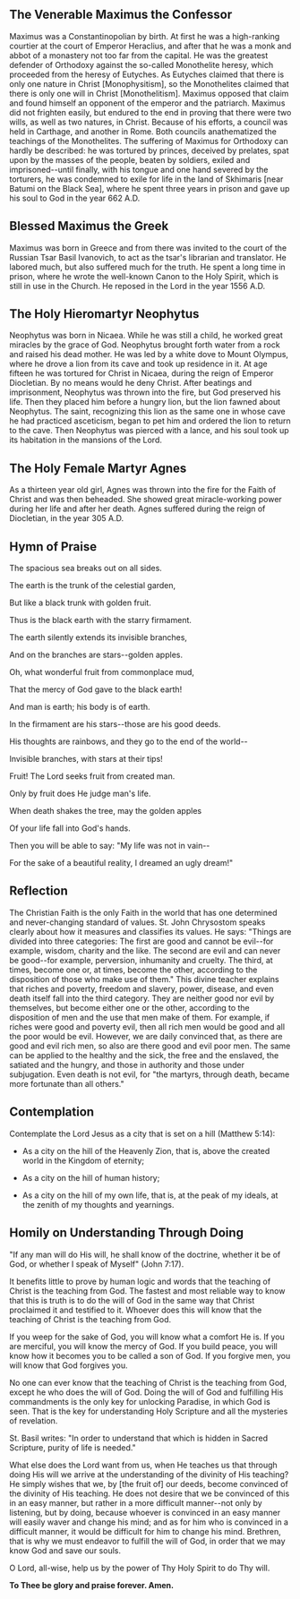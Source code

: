 ## The Venerable Maximus the Confessor

Maximus was a Constantinopolian by birth. At first he was a high-ranking courtier at the court of Emperor Heraclius, and after that he was a monk and abbot of a monastery not too far from the capital. He was the greatest defender of Orthodoxy against the so-called Monothelite heresy, which proceeded from the heresy of Eutyches. As Eutyches claimed that there is only one nature in Christ [Monophysitism], so the Monothelites claimed that there is only one will in Christ [Monothelitism]. Maximus opposed that claim and found himself an opponent of the emperor and the patriarch. Maximus did not frighten easily, but endured to the end in proving that there were two wills, as well as two natures, in Christ. Because of his efforts, a council was held in Carthage, and another in Rome. Both councils anathematized the teachings of the Monothelites. The suffering of Maximus for Orthodoxy can hardly be described: he was tortured by princes, deceived by prelates, spat upon by the masses of the people, beaten by soldiers, exiled and imprisoned--until finally, with his tongue and one hand severed by the torturers, he was condemned to exile for life in the land of Skhimaris [near Batumi on the Black Sea], where he spent three years in prison and gave up his soul to God in the year 662 A.D.

  

## Blessed Maximus the Greek

Maximus was born in Greece and from there was invited to the court of the Russian Tsar Basil Ivanovich, to act as the tsar's librarian and translator. He labored much, but also suffered much for the truth. He spent a long time in prison, where he wrote the well-known Canon to the Holy Spirit, which is still in use in the Church. He reposed in the Lord in the year 1556 A.D.

  

## The Holy Hieromartyr Neophytus

Neophytus was born in Nicaea. While he was still a child, he worked great miracles by the grace of God. Neophytus brought forth water from a rock and raised his dead mother. He was led by a white dove to Mount Olympus, where he drove a lion from its cave and took up residence in it. At age fifteen he was tortured for Christ in Nicaea, during the reign of Emperor Diocletian. By no means would he deny Christ. After beatings and imprisonment, Neophytus was thrown into the fire, but God preserved his life. Then they placed him before a hungry lion, but the lion fawned about Neophytus. The saint, recognizing this lion as the same one in whose cave he had practiced asceticism, began to pet him and ordered the lion to return to the cave. Then Neophytus was pierced with a lance, and his soul took up its habitation in the mansions of the Lord.

  

## The Holy Female Martyr Agnes

As a thirteen year old girl, Agnes was thrown into the fire for the Faith of Christ and was then beheaded. She showed great miracle-working power during her life and after her death. Agnes suffered during the reign of Diocletian, in the year 305 A.D.

  

## Hymn of Praise

The spacious sea breaks out on all sides.

The earth is the trunk of the celestial garden,

But like a black trunk with golden fruit.

Thus is the black earth with the starry firmament.

The earth silently extends its invisible branches,

And on the branches are stars--golden apples.

Oh, what wonderful fruit from commonplace mud,

That the mercy of God gave to the black earth!

And man is earth; his body is of earth.

In the firmament are his stars--those are his good deeds.

His thoughts are rainbows, and they go to the end of the world--

Invisible branches, with stars at their tips!

Fruit! The Lord seeks fruit from created man.

Only by fruit does He judge man's life.

When death shakes the tree, may the golden apples

Of your life fall into God's hands.

Then you will be able to say: "My life was not in vain--

For the sake of a beautiful reality, I dreamed an ugly dream!"

  

## Reflection

The Christian Faith is the only Faith in the world that has one determined and never-changing standard of values. St. John Chrysostom speaks clearly about how it measures and classifies its values. He says: "Things are divided into three categories: The first are good and cannot be evil--for example, wisdom, charity and the like. The second are evil and can never be good--for example, perversion, inhumanity and cruelty. The third, at times, become one or, at times, become the other, according to the disposition of those who make use of them." This divine teacher explains that riches and poverty, freedom and slavery, power, disease, and even death itself fall into the third category. They are neither good nor evil by themselves, but become either one or the other, according to the disposition of men and the use that men make of them. For example, if riches were good and poverty evil, then all rich men would be good and all the poor would be evil. However, we are daily convinced that, as there are good and evil rich men, so also are there good and evil poor men. The same can be applied to the healthy and the sick, the free and the enslaved, the satiated and the hungry, and those in authority and those under subjugation. Even death is not evil, for "the martyrs, through death, became more fortunate than all others."

  

## Contemplation

Contemplate the Lord Jesus as a city that is set on a hill (Matthew 5:14):

- As a city on the hill of the Heavenly Zion, that is, above the created world in the Kingdom of eternity;

- As a city on the hill of human history;

- As a city on the hill of my own life, that is, at the peak of my ideals, at the zenith of my thoughts and yearnings.

  

## Homily on Understanding Through Doing

"If any man will do His will, he shall know of the doctrine, whether it be of God, or whether I speak of Myself" (John 7:17).

It benefits little to prove by human logic and words that the teaching of Christ is the teaching from God. The fastest and most reliable way to know that this is truth is to do the will of God in the same way that Christ proclaimed it and testified to it. Whoever does this will know that the teaching of Christ is the teaching from God.

If you weep for the sake of God, you will know what a comfort He is. If you are merciful, you will know the mercy of God. If you build peace, you will know how it becomes you to be called a son of God. If you forgive men, you will know that God forgives you.

No one can ever know that the teaching of Christ is the teaching from God, except he who does the will of God. Doing the will of God and fulfilling His commandments is the only key for unlocking Paradise, in which God is seen. That is the key for understanding Holy Scripture and all the mysteries of revelation.

St. Basil writes: "In order to understand that which is hidden in Sacred Scripture, purity of life is needed."

What else does the Lord want from us, when He teaches us that through doing His will we arrive at the understanding of the divinity of His teaching? He simply wishes that we, by [the fruit of] our deeds, become convinced of the divinity of His teaching. He does not desire that we be convinced of this in an easy manner, but rather in a more difficult manner--not only by listening, but by doing, because whoever is convinced in an easy manner will easily waver and change his mind; and as for him who is convinced in a difficult manner, it would be difficult for him to change his mind. Brethren, that is why we must endeavor to fulfill the will of God, in order that we may know God and save our souls.

O Lord, all-wise, help us by the power of Thy Holy Spirit to do Thy will.

**To Thee be glory and praise forever. Amen.**
